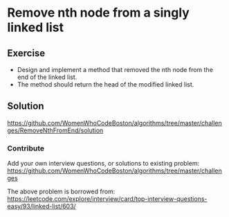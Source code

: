 # Remove nth node from a singly linked list

## Exercise
* Design and implement a method that removed the nth node from the end of the linked list.
* The method should return the head of the modified linked list.

## Solution
https://github.com/WomenWhoCodeBoston/algorithms/tree/master/challenges/RemoveNthFromEnd/solution

### Contribute
Add your own interview questions, or solutions to existing problem: https://github.com/WomenWhoCodeBoston/algorithms/tree/master/challenges

The above problem is borrowed from: https://leetcode.com/explore/interview/card/top-interview-questions-easy/93/linked-list/603/
